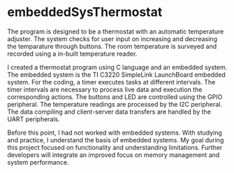 # embeddedSysThermostat
The program is designed to be a thermostat with an automatic temperature adjuster. The system checks for user input on increasing and decreasing the temparature through buttons. The room temperature is surveyed and recorded using a in-built temperature reader. 

I created a thermostat program using C language and an embedded system. The embedded system is the TI C3220 SimpleLink LaunchBoard embedded system. For the coding, a timer executes tasks at different intervals. The timer intervals are necessary to process live data and execution the corresponding actions. The buttons and LED are controlled using the GPIO peripheral. The temperature readings are processed by the I2C peripheral. The data compiling and client-server data transfers are handled by the UART peripherals.

Before this point, I had not worked with embedded systems. With studying and practice, I understand the basis of embedded systems. My goal during this project focused on functionality and understanding limitations. Further developers will integrate an improved focus on memory management and system performance.

